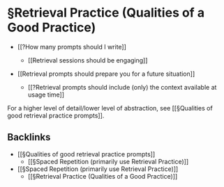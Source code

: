 # §Retrieval Practice (Qualities of a Good Practice)
* [[?How many prompts should I write]]
	* [[Retrieval sessions should be engaging]]

* [[Retrieval prompts should prepare you for a future situation]]
	* [[?Retrieval prompts should include (only) the context available at usage time]]

For a higher level of detail/lower level of abstraction, see [[§Qualities of good retrieval practice prompts]].

## Backlinks
* [[§Qualities of good retrieval practice prompts]]
	* [[§Spaced Repetition (primarily use Retrieval Practice)]]
* [[§Spaced Repetition (primarily use Retrieval Practice)]]
	* [[§Retrieval Practice (Qualities of a Good Practice)]]

<!-- {BearID:ADF5383C-57B5-4CDE-975D-9782586D4B3C-5809-00000018D9081CE7} -->
